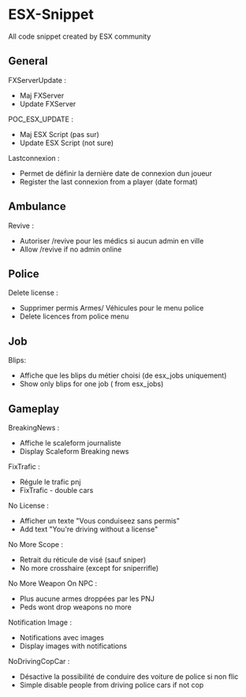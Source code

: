 


# ESX-Snippet
All code snippet created by ESX community


## General
FXServerUpdate :

- Maj FXServer
- Update FXServer

POC_ESX_UPDATE :

- Maj ESX Script (pas sur)
- Update ESX Script (not sure)

Lastconnexion :

- Permet de définir la dernière date de connexion dun joueur
- Register the last connexion from a player (date format)


## Ambulance
Revive :

- Autoriser /revive pour les médics si aucun admin en ville
- Allow /revive if no admin online
## Police
Delete license :

- Supprimer permis Armes/ Véhicules pour le menu police
- Delete licences from police menu


## Job
Blips:

- Affiche que les blips du métier choisi (de esx_jobs uniquement)
- Show only blips for one job ( from esx_jobs)


## Gameplay
BreakingNews :

- Affiche le scaleform journaliste
- Display Scaleform Breaking news

FixTrafic :

-  Régule le trafic pnj
-  FixTrafic - double cars

No License :

-  Afficher un texte "Vous conduiseez sans permis"
-  Add text "You're driving without a license"

No More Scope :

-  Retrait du réticule de visé (sauf sniper)
-  No more crosshaire (except for sniperrifle)

No More Weapon On NPC :

- Plus aucune armes droppées par les PNJ
- Peds wont drop weapons no more

Notification Image :

- Notifications avec images
- Display images with notifications

NoDrivingCopCar :

- Désactive la possibilité de conduire des voiture de police si non flic
- Simple disable people from driving police cars if not cop
